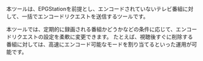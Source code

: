 本ツールは、EPGStationを前提とし、エンコードされていないテレビ番組に対して、一括でエンコードリクエストを送信するツールです。

本ツールでは、定期的に録画される番組かどうかなどの条件に応じて、エンコードリクエストの設定を柔軟に変更できます。
たとえば、視聴後すぐに削除する番組に対しては、高速にエンコード可能なモードを割り当てるといった運用が可能です。
